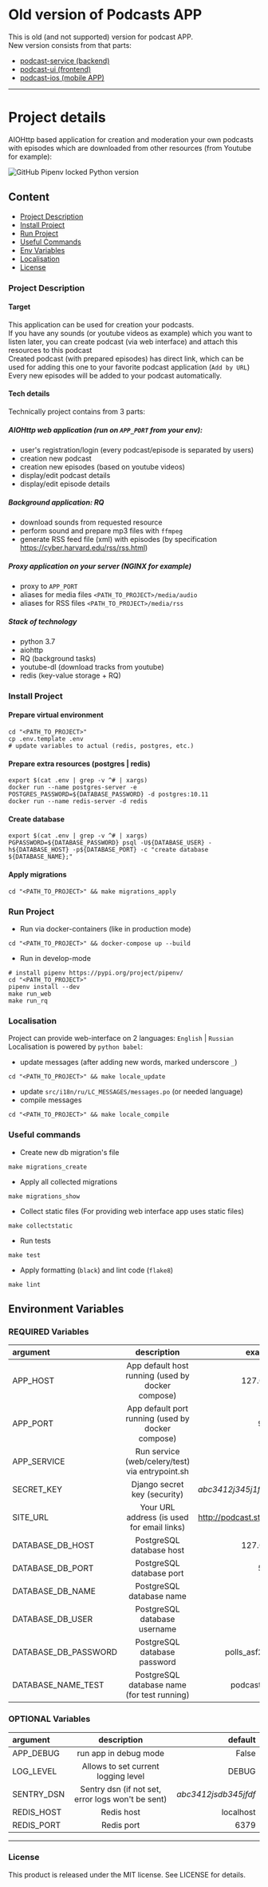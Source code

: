# Old version of Podcasts APP

This is old (and not supported) version for podcast APP. <br/>
New version consists from that parts:
+ [podcast-service (backend)](https://github.com/DmitryBurnaev/podcast-service)
+ [podcast-ui (frontend)](https://github.com/DmitryBurnaev/podcast-ui)
+ [podcast-ios (mobile APP)](https://github.com/DmitryBurnaev/podcast-ios)

<hr>

# Project details

AIOHttp based application for creation and moderation your own podcasts with episodes 
which are downloaded from other resources (from Youtube for example):

![GitHub Pipenv locked Python version](https://img.shields.io/github/pipenv/locked/python-version/DmitryBurnaev/podcast)

## Content
+ [Project Description](#project-description)
+ [Install Project](#install-project)
+ [Run Project](#run-project)
+ [Useful Commands](#useful-commands)
+ [Env Variables](#environment-variables)
+ [Localisation](#localisation)
+ [License](#license)


### Project Description

#### Target 
This application can be used for creation your podcasts. <br/>
If you have any sounds (or youtube videos as example) which you want to listen later, you can create podcast (via web interface) and attach this resources to this podcast <br/>
Created podcast (with prepared episodes) has direct link, which can be used for adding this one to your favorite podcast application (`Add by URL`) <br />
Every new episodes will be added to your podcast automatically.

#### Tech details
Technically project contains from 3 parts:
##### AIOHttp web application (run on `APP_PORT` from your env): 
  + user's registration/login (every podcast/episode is separated by users)
  + creation new podcast
  + creation new episodes (based on youtube videos)
  + display/edit podcast details
  + display/edit episode details

##### Background application: RQ 
  + download sounds from requested resource
  + perform sound and prepare mp3 files with `ffmpeg`
  + generate RSS feed file (xml) with episodes (by specification https://cyber.harvard.edu/rss/rss.html)  

##### Proxy application on your server (NGINX for example)
  + proxy to `APP_PORT`
  + aliases for media files `<PATH_TO_PROJECT>/media/audio`
  + aliases for RSS files `<PATH_TO_PROJECT>/media/rss`

##### Stack of technology
+ python 3.7
+ aiohttp
+ RQ (background tasks)
+ youtube-dl (download tracks from youtube)
+ redis (key-value storage + RQ)

### Install Project

#### Prepare virtual environment
```shell script
cd "<PATH_TO_PROJECT>"
cp .env.template .env
# update variables to actual (redis, postgres, etc.)
```

#### Prepare extra resources (postgres | redis)
```shell script
export $(cat .env | grep -v ^# | xargs)
docker run --name postgres-server -e POSTGRES_PASSWORD=${DATABASE_PASSWORD} -d postgres:10.11
docker run --name redis-server -d redis
```

#### Create database
```shell script
export $(cat .env | grep -v ^# | xargs)
PGPASSWORD=${DATABASE_PASSWORD} psql -U${DATABASE_USER} -h${DATABASE_HOST} -p${DATABASE_PORT} -c "create database ${DATABASE_NAME};"
```
#### Apply migrations
```shell script
cd "<PATH_TO_PROJECT>" && make migrations_apply
```


### Run Project

+ Run via docker-containers (like in production mode)
```shell script
cd "<PATH_TO_PROJECT>" && docker-compose up --build
```

+ Run in develop-mode
```shell script
# install pipenv https://pypi.org/project/pipenv/
cd "<PATH_TO_PROJECT>"
pipenv install --dev
make run_web
make run_rq
```

### Localisation

Project can provide web-interface on 2 languages: `English` | `Russian` <br />
Localisation is powered by `python babel`:
+ update messages (after adding new words, marked underscore `_`)
```shell script
cd "<PATH_TO_PROJECT>" && make locale_update
```
+ update `src/i18n/ru/LC_MESSAGES/messages.po` (or needed language)
+ compile messages
```shell script
cd "<PATH_TO_PROJECT>" && make locale_compile
```

### Useful commands

+ Create new db migration's file 
```shell script
make migrations_create
```
+ Apply all collected migrations
```shell script
make migrations_show
```
+ Collect static files (For providing web interface app uses static files)
```shell script
make collectstatic
```
+ Run tests
```shell script
make test
```
+ Apply formatting (`black`) and lint code (`flake8`)
```shell script
make lint
```

## Environment Variables

### REQUIRED Variables

| argument                  | description                                       | example               |
|:------------------------- |:-------------------------------------------------:| ---------------------:|
| APP_HOST                  | App default host running (used by docker compose) | 127.0.0.1             |
| APP_PORT                  | App default port running (used by docker compose) | 9000                  |
| APP_SERVICE               | Run service (web/celery/test) via entrypoint.sh   | web                   |
| SECRET_KEY                | Django secret key (security)                      | _abc3412j345j1f2d3f_  |
| SITE_URL                  | Your URL address (is used for email links)        | http://podcast.st.com |
| DATABASE_DB_HOST          | PostgreSQL database host                          | 127.0.0.1             |
| DATABASE_DB_PORT          | PostgreSQL database port                          | 5432                  |
| DATABASE_DB_NAME          | PostgreSQL database name                          | polls                 |
| DATABASE_DB_USER          | PostgreSQL database username                      | polls                 |
| DATABASE_DB_PASSWORD      | PostgreSQL database password                      | polls_asf2342         |
| DATABASE_NAME_TEST        | PostgreSQL database name (for test running)       | podcast_test|

### OPTIONAL Variables

| argument                  | description                                       | default               |
|:------------------------- |:-------------------------------------------------:| ---------------------:|
| APP_DEBUG                 | run app in debug mode                             | False                 |
| LOG_LEVEL                 | Allows to set current logging level               | DEBUG                 |
| SENTRY_DSN                | Sentry dsn (if not set, error logs won't be sent) | _abc3412jsdb345jfdf_  |
| REDIS_HOST                | Redis host                                        | localhost             |
| REDIS_PORT                | Redis port                                        | 6379                  |

* * *

### License

This product is released under the MIT license. See LICENSE for details.
